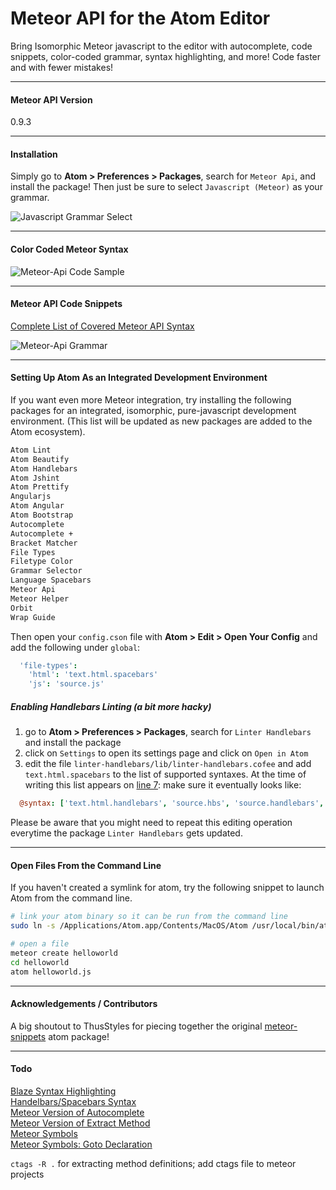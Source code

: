 Meteor API for the Atom Editor
=======================================

Bring Isomorphic Meteor javascript to the editor with autocomplete, code snippets, color-coded grammar, syntax highlighting, and more!  Code faster and with fewer mistakes!  

---------------------------------------
#### Meteor API Version  

0.9.3

---------------------------------------
#### Installation  

Simply go to **Atom > Preferences > Packages**, search for ``Meteor Api``, and install the package!  Then just be sure to select ``Javascript (Meteor)`` as your grammar.

![Javascript Grammar Select](https://raw.githubusercontent.com/awatson1978/meteor-api/master/screenshots/javascript-meteor-select.png)  


---------------------------------------
#### Color Coded Meteor Syntax  

![Meteor-Api Code Sample](https://raw.githubusercontent.com/awatson1978/meteor-api/master/screenshots/code-sample.png)  


---------------------------------------
#### Meteor API Code Snippets  

[Complete List of Covered Meteor API Syntax](https://github.com/awatson1978/meteor-api/blob/master/api.md)

![Meteor-Api Grammar](https://raw.githubusercontent.com/awatson1978/meteor-api/master/screenshots/grammar-snippets.png)  



---------------------------------------
#### Setting Up Atom As an Integrated Development Environment

If you want even more Meteor integration, try installing the following packages for an integrated, isomorphic, pure-javascript development environment.  (This list will be updated as new packages are added to the Atom ecosystem).  

````sh
Atom Lint
Atom Beautify
Atom Handlebars
Atom Jshint
Atom Prettify
Angularjs
Atom Angular
Atom Bootstrap
Autocomplete
Autocomplete +
Bracket Matcher
File Types
Filetype Color
Grammar Selector
Language Spacebars
Meteor Api
Meteor Helper
Orbit
Wrap Guide
````

Then open your `config.cson` file with **Atom > Edit > Open Your Config** and add the following under `global`:

````cson
  'file-types':
    'html': 'text.html.spacebars'
    'js': 'source.js'
````

##### Enabling Handlebars Linting (a bit more hacky)

1. go to **Atom > Preferences > Packages**, search for ``Linter Handlebars`` and install the package
2. click on `Settings` to open its settings page and click on ``Open in Atom``
3. edit the file `linter-handlebars/lib/linter-handlebars.cofee` and add `text.html.spacebars` to the list of supported syntaxes. At the time of writing this list appears on [line 7](https://github.com/AtomLinter/linter-handlebars/blob/master/lib/linter-handlebars.coffee#L7): make sure it eventually looks like:

````coffeescript
  @syntax: ['text.html.handlebars', 'source.hbs', 'source.handlebars', 'text.html.spacebars']
````

Please be aware that you might need to repeat this editing operation everytime the package  ``Linter Handlebars`` gets updated.

---------------------------------------
#### Open Files From the Command Line

If you haven't created a symlink for atom, try the following snippet to launch Atom from the command line.  

````sh
# link your atom binary so it can be run from the command line
sudo ln -s /Applications/Atom.app/Contents/MacOS/Atom /usr/local/bin/atom

# open a file
meteor create helloworld
cd helloworld
atom helloworld.js
````


---------------------------------------
#### Acknowledgements / Contributors

A big shoutout to ThusStyles for piecing together the original [meteor-snippets](https://github.com/ThusStyles/meteor-snippets) atom package!


---------------------------------------
#### Todo

[Blaze Syntax Highlighting](http://stackoverflow.com/questions/22363070/how-do-i-make-a-default-syntax-by-filetype-in-atom-text-editor)  
[Handelbars/Spacebars Syntax](https://atom.io/packages/atom-handlebars)  
[Meteor Version of Autocomplete](https://atom.io/packages/autocomplete-plus)  
[Meteor Version of Extract Method](https://atom.io/packages/extract-method)  
[Meteor Symbols](https://github.com/atom/symbols-view)  
[Meteor Symbols: Goto Declaration](https://github.com/atom/symbols-view/issues/9)  


``ctags -R .`` for extracting method definitions; add ctags file to meteor projects
